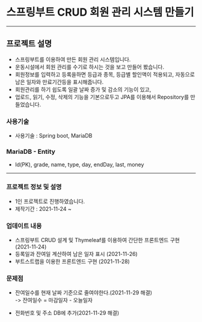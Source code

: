 # 스프링부트 CRUD 회원 관리 시스템 만들기
<hr/>

## 프로젝트 설명
- 스프링부트를 이용하여 만든 회원 관리 시스템입니다.
- 운동시설에서 회원 관리를 수기로 하시는 것을 보고 만들어 봤습니다.
- 회원정보를 입력하고 등록을하면 등급과 종목, 등급별 할인액이 적용되고, 자동으로 남은 일자와 만료기간등을 표시해줍니다.
- 회원관리를 하기 쉽도록 일괄 날짜 증가 및 감소의 기능이 있고, 
- 업로드, 읽기, 수정, 삭제의 기능을 기본으로두고 JPA를 이용해서 Repository를 만들었습니다.

### 사용기술
- 사용기술 : Spring boot, MariaDB

### MariaDB - Entity
- Id(PK), grade, name, type, day, endDay, last, money

<hr/>

### 프로젝트 정보 및 설명
- 1인 프로젝트로 진행하였습니다.
- 제작기간 : 2021-11-24 ~ 

### 업데이트 내용
- 스프링부트 CRUD 설계 및 Thymeleaf를 이용하여 간단한 프론트엔드 구현 (2021-11-24)
- 등록일과 잔여일 계산하여 남은 일자 표시 (2021-11-26)
- 부트스트랩을 이용한 프론트엔드 구현 (2021-11-28)

### 문제점
- 잔여일수를 현재 날짜 기준으로 줄여야한다.(2021-11-29 해결)<br>
-> 잔여일수 = 마감일자 - 오늘일자<br>


- 전화번호 및 주소 DB에 추가(2021-11-29 해결)
